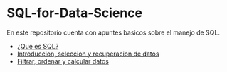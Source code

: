 # SQL-for-Data-Science

En este repositorio cuenta con apuntes basicos sobre el manejo de SQL.

* [¿Que es SQL?](https://github.com/jtellez93/SQL-for-Data-Science/blob/main/Definicion_SQL.md)
* [Introduccion, seleccion y recuperacion de datos](https://github.com/jtellez93/SQL-for-Data-Science/blob/main/Semana_1.md)
* [Filtrar, ordenar y calcular datos](https://github.com/jtellez93/SQL-for-Data-Science/blob/main/Semana_2.md)
